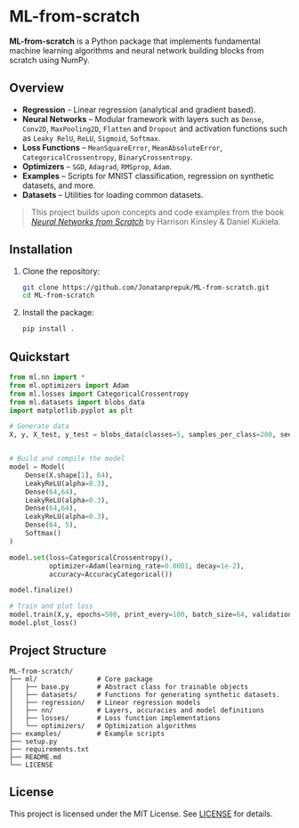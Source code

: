 # ML-from-scratch

**ML-from-scratch** is a Python package that implements fundamental machine learning algorithms and neural network building blocks from scratch using NumPy.

## Overview

* **Regression** – Linear regression (analytical and gradient based).
* **Neural Networks** – Modular framework with layers such as `Dense`, `Conv2D`, `MaxPooling2D`, `Flatten` and `Dropout` and activation functions such as `Leaky RelU`, `ReLU`, `Sigmoid`, `Softmax`.
* **Loss Functions** – `MeanSquareError`, `MeanAbsoluteError`, `CategoricalCrossentropy`, `BinaryCrossentropy`.
* **Optimizers** – `SGD`, `Adagrad`, `RMSprop`, `Adam`.
* **Examples** – Scripts for MNIST classification, regression on synthetic datasets, and more.
* **Datasets** – Utilities for loading common datasets.

> This project builds upon concepts and code examples from the book [*Neural Networks from Scratch*](https://nnfs.io/) by Harrison Kinsley & Daniel Kukieła.

## Installation

1. Clone the repository:

   ```bash
   git clone https://github.com/Jonatanprepuk/ML-from-scratch.git
   cd ML-from-scratch
   ```
2. Install the package:

   ```bash
   pip install .
   ```

## Quickstart

```python
from ml.nn import *
from ml.optimizers import Adam
from ml.losses import CategoricalCrossentropy
from ml.datasets import blobs_data
import matplotlib.pyplot as plt

# Generate data
X, y, X_test, y_test = blobs_data(classes=5, samples_per_class=200, seed=1234, test_split=0.2)


# Build and compile the model
model = Model(
    Dense(X.shape[1], 64),
    LeakyReLU(alpha=0.3),
    Dense(64,64),
    LeakyReLU(alpha=0.3),
    Dense(64,64),
    LeakyReLU(alpha=0.3),
    Dense(64, 5),
    Softmax()
)

model.set(loss=CategoricalCrossentropy(), 
          optimizer=Adam(learning_rate=0.0001, decay=1e-2), 
          accuracy=AccuracyCategorical())

model.finalize()

# Train and plot loss 
model.train(X,y, epochs=500, print_every=100, batch_size=64, validation_data=(X_test, y_test))
model.plot_loss()
```

## Project Structure

```
ML-from-scratch/
├── ml/               # Core package
│   ├── base.py       # Abstract class for trainable objects
│   ├── datasets/     # Functions for generating synthetic datasets.
│   ├── regression/   # Linear regression models
│   ├── nn/           # Layers, accuracies and model definitions
│   ├── losses/       # Loss function implementations
│   └── optimizers/   # Optimization algorithms
├── examples/         # Example scripts
├── setup.py          
├── requirements.txt  
├── README.md         
└── LICENSE           
```


## License

This project is licensed under the MIT License. See [LICENSE](LICENSE) for details.
